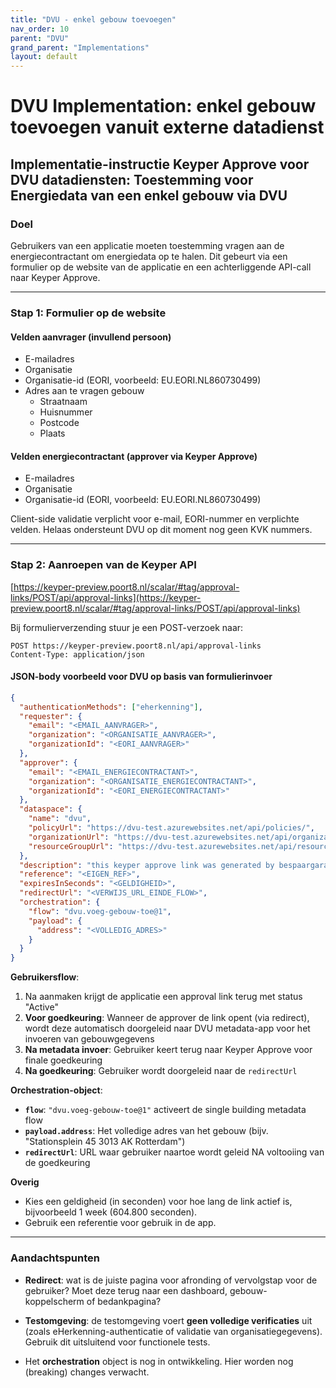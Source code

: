 ```yaml
---
title: "DVU - enkel gebouw toevoegen"
nav_order: 10
parent: "DVU"
grand_parent: "Implementations"
layout: default
---
```


# DVU Implementation: enkel gebouw toevoegen vanuit externe datadienst

## Implementatie-instructie Keyper Approve voor DVU datadiensten: Toestemming voor Energiedata van een enkel gebouw via DVU

### Doel

Gebruikers van een applicatie moeten toestemming vragen aan de energiecontractant om energiedata op te halen. Dit gebeurt via een formulier op de website van de applicatie en een achterliggende API-call naar Keyper Approve.

---

### Stap 1: Formulier op de website

#### Velden aanvrager (invullend persoon)

- E-mailadres
- Organisatie
- Organisatie-id (EORI, voorbeeld: EU.EORI.NL860730499)
- Adres aan te vragen gebouw
  - Straatnaam
  - Huisnummer
  - Postcode
  - Plaats

#### Velden energiecontractant (approver via Keyper Approve)

- E-mailadres
- Organisatie
- Organisatie-id (EORI, voorbeeld: EU.EORI.NL860730499)

Client-side validatie verplicht voor e-mail, EORI-nummer en verplichte velden. Helaas ondersteunt DVU op dit moment nog geen KVK nummers.

---

### Stap 2: Aanroepen van de Keyper API

[https://keyper-preview.poort8.nl/scalar/#tag/approval-links/POST/api/approval-links](https://keyper-preview.poort8.nl/scalar/#tag/approval-links/POST/api/approval-links)

Bij formulierverzending stuur je een POST-verzoek naar:

```
POST https://keyper-preview.poort8.nl/api/approval-links
Content-Type: application/json
```

#### JSON-body voorbeeld voor DVU op basis van formulierinvoer

```json
{
  "authenticationMethods": ["eherkenning"],
  "requester": {
    "email": "<EMAIL_AANVRAGER>",
    "organization": "<ORGANISATIE_AANVRAGER>",
    "organizationId": "<EORI_AANVRAGER>"
  },
  "approver": {
    "email": "<EMAIL_ENERGIECONTRACTANT>",
    "organization": "<ORGANISATIE_ENERGIECONTRACTANT>",
    "organizationId": "<EORI_ENERGIECONTRACTANT>"
  },
  "dataspace": {
    "name": "dvu",
    "policyUrl": "https://dvu-test.azurewebsites.net/api/policies/",
    "organizationUrl": "https://dvu-test.azurewebsites.net/api/organization-registry/__ORGANIZATIONID__",
    "resourceGroupUrl": "https://dvu-test.azurewebsites.net/api/resourcegroups/"
  },
  "description": "this keyper approve link was generated by bespaargarant",
  "reference": "<EIGEN_REF>",
  "expiresInSeconds": "<GELDIGHEID>",
  "redirectUrl": "<VERWIJS_URL_EINDE_FLOW>",
  "orchestration": {
    "flow": "dvu.voeg-gebouw-toe@1",
    "payload": {
      "address": "<VOLLEDIG_ADRES>"
    }
  }
}
```

**Gebruikersflow**:
1. Na aanmaken krijgt de applicatie een approval link terug met status "Active"
2. **Voor goedkeuring**: Wanneer de approver de link opent (via redirect), wordt deze automatisch doorgeleid naar DVU metadata-app voor het invoeren van gebouwgegevens
3. **Na metadata invoer**: Gebruiker keert terug naar Keyper Approve voor finale goedkeuring
4. **Na goedkeuring**: Gebruiker wordt doorgeleid naar de `redirectUrl`

**Orchestration-object**:
- **`flow`**: `"dvu.voeg-gebouw-toe@1"` activeert de single building metadata flow
- **`payload.address`**: Het volledige adres van het gebouw (bijv. "Stationsplein 45 3013 AK Rotterdam")
- **`redirectUrl`**: URL waar gebruiker naartoe wordt geleid NA voltooiing van de goedkeuring

**Overig**
- Kies een geldigheid (in seconden) voor hoe lang de link actief is, bijvoorbeeld 1 week (604.800 seconden).
- Gebruik een referentie voor gebruik in de app.

---

### Aandachtspunten

- **Redirect**: wat is de juiste pagina voor afronding of vervolgstap voor de gebruiker? Moet deze terug naar een dashboard, gebouw-koppelscherm of bedankpagina?

- **Testomgeving**: de testomgeving voert **geen volledige verificaties** uit (zoals eHerkenning-authenticatie of validatie van organisatiegegevens). Gebruik dit uitsluitend voor functionele tests.

- Het **orchestration** object is nog in ontwikkeling. Hier worden nog (breaking) changes verwacht.
